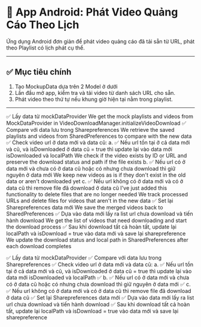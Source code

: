 # 📱 App Android: Phát Video Quảng Cáo Theo Lịch

Ứng dụng Android đơn giản để phát video quảng cáo đã tải sẵn từ URL, phát theo Playlist có lịch phát cụ thể.

---

## ✅ Mục tiêu chính

1. Tạo MockupData dựa trên 2 Model ở dưới
1. Lần đầu mở app, kiểm tra và tải video từ danh sách URL cho sẵn.
2. Phát video theo thứ tự nếu khung giờ hiện tại nằm trong playlist.

---

✅ Lấy data từ mockDataProvider
We get the mock playlists and videos from MockDataProvider in VideoDownloadManager.initializeVideoDownload
✅ Compare với data lưu trong Sharepreferences
We retrieve the saved playlists and videos from SharedPreferences to compare with the new data
✅ Check video url ở data mới và data cũ: a. ✅ Nếu url tồn tại ở cả data mới và cũ, và isDownloaded ở data cũ = true thì update lại vào data mới isDownloaded và localPath
We check if the video exists by ID or URL and preserve the download status and path if the file exists
b. ✅ Nếu url có ở data mới và chưa có ở data cũ hoặc có nhưng chưa download thì giữ nguyên ở data mới
We keep new videos as is if they don't exist in the old data or aren't downloaded yet
c. ✅ Nếu url không có ở data mới và có ở data cũ thì remove file đã download ở data cũ
I've just added this functionality to delete files that are no longer needed
We track processed URLs and delete files for videos that aren't in the new data
✅ Set lại Sharepreferences data mới
We save the merged videos back to SharedPreferences
✅ Dựa vào data mới lấy ra list url chưa download và tiến hành download
We get the list of videos that need downloading and start the download process
✅ Sau khi download tất cả hoàn tất, update lại localPath và isDownload = true vào data mới và save lại sharepreference
We update the download status and local path in SharedPreferences after each download completes

✅ Lấy data từ mockDataProvider
✅ Compare với data lưu trong Sharepreferences
✅ Check video url ở data mới và data cũ: a. ✅ Nếu url tồn tại ở cả data mới và cũ, và isDownloaded ở data cũ = true thì update lại vào data mới isDownloaded và localPath
✅ b. ✅ Nếu url có ở data mới và chưa có ở data cũ hoặc có nhưng chưa download thì giữ nguyên ở data mới
✅ c. ✅ Nếu url không có ở data mới và có ở data cũ thì remove file đã download ở data cũ
✅ Set lại Sharepreferences data mới
✅ Dựa vào data mới lấy ra list url chưa download và tiến hành download
✅ Sau khi download tất cả hoàn tất, update lại localPath và isDownload = true vào data mới và save lại sharepreference

